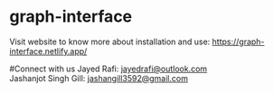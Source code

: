 # graph-interface
Visit website to know more about installation and use: https://graph-interface.netlify.app/

#Connect with us
Jayed Rafi: jayedrafi@outlook.com<br/>
Jashanjot Singh Gill: jashangill3592@gmail.com
